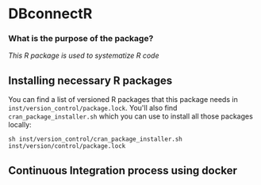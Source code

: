 DBconnectR
==============
### What is the purpose of the package?

*This R package is used to systematize R code*

## Installing necessary R packages

You can find a list of versioned R packages that this package needs in `inst/version_control/package.lock`. You'll also find `cran_package_installer.sh` which you can use to install all those packages locally:

`sh inst/version_control/cran_package_installer.sh inst/version/control/package.lock`

## Continuous Integration process using docker
